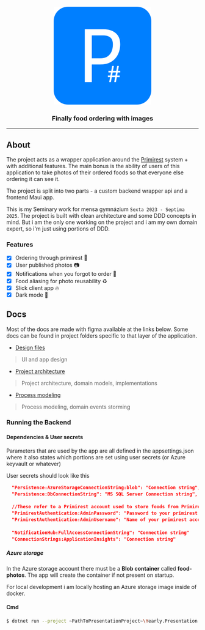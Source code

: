 <p align="center">
  <a href="https://github.com/Xopabyteh/Seminary_PrimirestSharp">
    <img src="https://raw.githubusercontent.com/Xopabyteh/Seminary_PrimirestSharp/master/Inkscape/AppIcons/logo_bubble_path.svg" />
  </a>
</p>

<h3 align="center">Finally food ordering with images</h3>
<hr>

## About
The project acts as a wrapper application around the [Primirest](https://www.mujprimirest.cz/) system + with additional features.
The main bonus is the ability of users of this application to take photos of their ordered foods
so that everyone else ordering it can see it.

The project is split into two parts - a custom backend wrapper api and a frontend Maui app.

This is my Seminary work for mensa gymnázium `Sexta 2023 - Septima 2025`.
The project is built with clean architecture and some DDD concepts in mind.
But i am the only one working on the project and i am my own domain expert,
so i'm just using portions of DDD.

### Features
 - [x] Ordering through primirest 🥓
 - [x] User published photos 📷
 - [x] Notifications when you forgot to order 📩
 - [x] Food aliasing for photo reusability ♻
 - [x] Slick client app 🔥
 - [x] Dark mode 🌝 

## Docs
Most of the docs are made with figma available at the links below. Some docs can be found in project folders specific to that layer of the application.

* [Design files](https://www.figma.com/file/K7Y98Sp4qY1c6XDhdkm9wV/Unleashed-Dine-Maui?type=design&node-id=0-1&mode=design&t=rVnyGwpnEonobXKa-0)
> UI and app design

* [Project architecture](https://www.figma.com/file/FuD7lmST0Ar9oFFZS6Jlt3/Unleashed-Diner-Flow?type=whiteboard&node-id=907-53&t=iEvTKeGkVjXp1MAQ-0)
> Project architecture, domain models, implementations

* [Process modeling](https://www.figma.com/file/iXr6mEJRbgFyzvCq5Mynn4/Primirest-sharp-Flow?type=design&node-id=39-52344&mode=design&t=98IKJbIVTUfWHq9b-0)
> Process modeling, domain events storming

### Running the Backend
#### Dependencies & User secrets
Parameters that are used by the app are all defined in the appsettings.json where it also states which portions are set using user secrets (or Azure keyvault or whatever)

User secrets should look like this
```json
  "Persistence:AzureStorageConnectionString:blob": "Connection string",
  "Persistence:DbConnectionString": "MS SQL Server Connection string",

  //These refer to a Primirest account used to store foods from Primirest to P#
  "PrimirestAuthentication:AdminPassword": "Password to your primirest account",
  "PrimirestAuthentication:AdminUsername": "Name of your primirest account"

  "NotificationHub:FullAccessConnectionString": "Connection string"
  "ConnectionStrings:ApplicationInsights": "Connection string"
```

##### Azure storage
In the Azure storage account there must be a **Blob container** called **food-photos**. 
The app will create the container if not present on startup.

For local development i am locally hosting an Azure storage image inside of docker.

#### Cmd
```bash
$ dotnet run --project ~PathToPresentationProject~\Yearly.Presentation.csproj --launch-profile https
```
